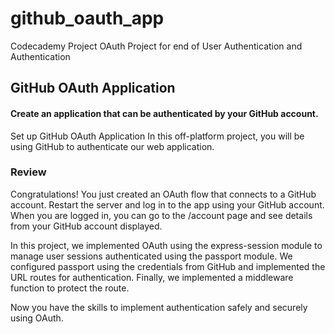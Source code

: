 # github_oauth_app

Codecademy Project OAuth Project for end of User Authentication and Authentication

## GitHub OAuth Application

#### Create an application that can be authenticated by your GitHub account.

Set up GitHub OAuth Application
In this off-platform project, you will be using GitHub to authenticate our web application.

### Review

Congratulations! You just created an OAuth flow that connects to a GitHub account. Restart the server and log in to the app using your GitHub account. When you are logged in, you can go to the /account page and see details from your GitHub account displayed.

In this project, we implemented OAuth using the express-session module to manage user sessions authenticated using the passport module. We configured passport using the credentials from GitHub and implemented the URL routes for authentication. Finally, we implemented a middleware function to protect the route.

Now you have the skills to implement authentication safely and securely using OAuth.
